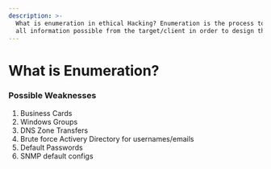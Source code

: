 ```yaml
---
description: >-
  What is enumeration in ethical Hacking? Enumeration is the process to collect
  all information possible from the target/client in order to design the attack.
---
```


# What is Enumeration?

### Possible Weaknesses

1. Business Cards
2. Windows Groups
3. DNS Zone Transfers
4. Brute force Activery Directory for usernames/emails
5. Default Passwords
6. SNMP default configs
